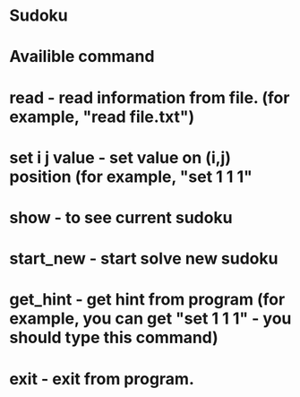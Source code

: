 # Sudoku
# Availible command
# read <file> - read information from file. (for example, "read file.txt")
# set i j value - set value on (i,j) position (for example, "set 1 1 1"
# show - to see current sudoku
# start_new - start solve new sudoku
# get_hint - get hint from program (for example, you can get "set 1 1 1" - you should type this command)
# exit - exit from program.
